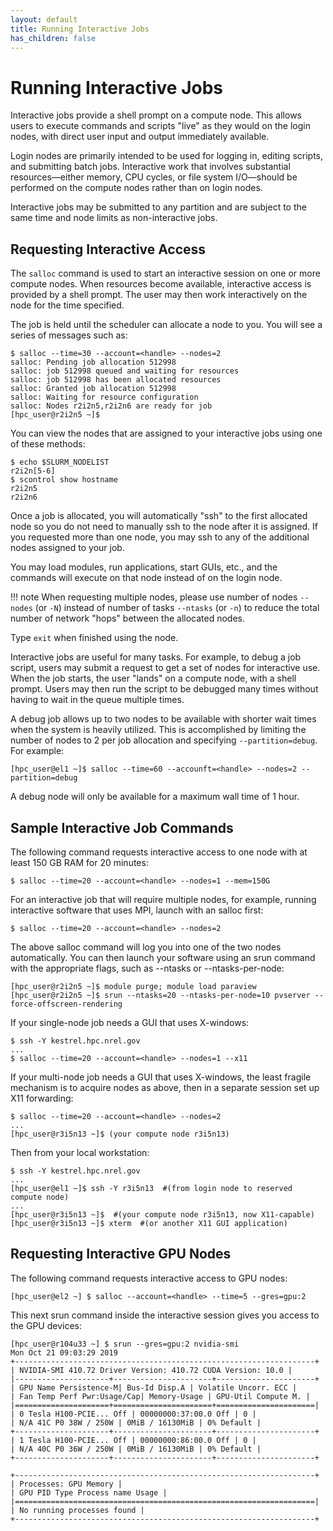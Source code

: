 ```yaml
---
layout: default
title: Running Interactive Jobs
has_children: false
---
```


# Running Interactive Jobs

Interactive jobs provide a shell prompt on a compute node. This allows users to execute commands and scripts "live" as they would on the login nodes, with direct user input and output immediately available. 

Login nodes are primarily intended to be used for logging in, editing scripts, and submitting batch jobs. Interactive work that involves substantial resources—either memory, CPU cycles, or file system I/O—should be performed on the compute nodes rather than on login nodes.

Interactive jobs may be submitted to any partition and are subject to the same time and node limits as non-interactive jobs.

## Requesting Interactive Access

The `salloc` command is used to start an interactive session on one or more compute nodes. When resources become available, interactive access is provided by a shell prompt. The user may then work interactively on the node for the time specified.

The job is held until the scheduler can allocate a node to you. You will see a series of messages such as: 

```
$ salloc --time=30 --account=<handle> --nodes=2
salloc: Pending job allocation 512998
salloc: job 512998 queued and waiting for resources
salloc: job 512998 has been allocated resources
salloc: Granted job allocation 512998
salloc: Waiting for resource configuration
salloc: Nodes r2i2n5,r2i2n6 are ready for job
[hpc_user@r2i2n5 ~]$ 
```

You can view the nodes that are assigned to your interactive jobs using one of these methods:

```
$ echo $SLURM_NODELIST
r2i2n[5-6]
$ scontrol show hostname
r2i2n5
r2i2n6
```

Once a job is allocated, you will automatically "ssh" to the first allocated node so you do not need to manually ssh to the node after it is assigned. If you requested more than one node, you may ssh to any of the additional nodes assigned to your job. 

You may load modules, run applications, start GUIs, etc., and the commands will execute on that node instead of on the login node.

!!! note
    When requesting multiple nodes, please use number of nodes `--nodes` (or `-N`) instead of number of tasks `--ntasks` (or `-n`) to reduce the total number of network "hops" between the allocated nodes.  

Type `exit` when finished using the node.

Interactive jobs are useful for many tasks. For example, to debug a job script, users may submit a request to get a set of nodes for interactive use. When the job starts, the user "lands" on a compute node, with a shell prompt. Users may then run the script to be debugged many times without having to wait in the queue multiple times.

A debug job allows up to two nodes to be available with shorter wait times when the system is heavily utilized. This is accomplished by limiting the number of nodes to 2 per job allocation and specifying `--partition=debug`. For example:

```
[hpc_user@el1 ~]$ salloc --time=60 --accounft=<handle> --nodes=2 --partition=debug
```

A debug node will only be available for a maximum wall time of 1 hour.

## Sample Interactive Job Commands

The following command requests interactive access to one node with at least 150 GB RAM for 20 minutes:

```
$ salloc --time=20 --account=<handle> --nodes=1 --mem=150G
```

For an interactive job that will require multiple nodes, for example, running interactive software that uses MPI, launch with an salloc first:

```
$ salloc --time=20 --account=<handle> --nodes=2
```

The above salloc command will log you into one of the two nodes automatically. You can then launch your software using an srun command with the appropriate flags, such as --ntasks or --ntasks-per-node:

```
[hpc_user@r2i2n5 ~]$ module purge; module load paraview
[hpc_user@r2i2n5 ~]$ srun --ntasks=20 --ntasks-per-node=10 pvserver --force-offscreen-rendering
```

If your single-node job needs a GUI that uses X-windows:

```
$ ssh -Y kestrel.hpc.nrel.gov
...
$ salloc --time=20 --account=<handle> --nodes=1 --x11
```

If your multi-node job needs a GUI that uses X-windows, the least fragile mechanism is to acquire nodes as above, then in a separate session set up X11 forwarding:

```
$ salloc --time=20 --account=<handle> --nodes=2
...
[hpc_user@r3i5n13 ~]$ (your compute node r3i5n13)
```

Then from your local workstation:

```
$ ssh -Y kestrel.hpc.nrel.gov
...
[hpc_user@el1 ~]$ ssh -Y r3i5n13  #(from login node to reserved compute node)
...
[hpc_user@r3i5n13 ~]$  #(your compute node r3i5n13, now X11-capable)
[hpc_user@r3i5n13 ~]$ xterm  #(or another X11 GUI application)
```

## Requesting Interactive GPU Nodes

The following command requests interactive access to GPU nodes:

```
[hpc_user@el2 ~] $ salloc --account=<handle> --time=5 --gres=gpu:2 
```

This next srun command inside the interactive session gives you access to the GPU devices:

```
[hpc_user@r104u33 ~] $ srun --gres=gpu:2 nvidia-smi
Mon Oct 21 09:03:29 2019
+-------------------------------------------------------------------+
| NVIDIA-SMI 410.72 Driver Version: 410.72 CUDA Version: 10.0 |
|---------------------+----------------------+----------------------+
| GPU Name Persistence-M| Bus-Id Disp.A | Volatile Uncorr. ECC |
| Fan Temp Perf Pwr:Usage/Cap| Memory-Usage | GPU-Util Compute M. |
|=====================+======================+======================|
| 0 Tesla H100-PCIE... Off | 00000000:37:00.0 Off | 0 |
| N/A 41C P0 38W / 250W | 0MiB / 16130MiB | 0% Default |
+---------------------+----------------------+----------------------+
| 1 Tesla H100-PCIE... Off | 00000000:86:00.0 Off | 0 |
| N/A 40C P0 36W / 250W | 0MiB / 16130MiB | 0% Default |
+---------------------+----------------------+----------------------+

+-------------------------------------------------------------------+
| Processes: GPU Memory |
| GPU PID Type Process name Usage |
|===================================================================|
| No running processes found |
+-------------------------------------------------------------------+
```
